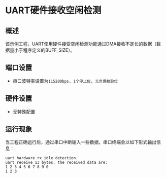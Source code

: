 # UART硬件接收空闲检测

## 概述

该示例工程，UART使用硬件接受空闲检测功能通过DMA接收不定长的数据（数据量小于程序定义的BUFF_SIZE）。

## 端口设置

-  串口波特率设置为``115200bps``，``1个停止位``，``无奇偶校验位``

## 硬件设置
- 无特殊配置

## 运行现象

当工程正确运行后，通过串口中断输入一些数据，串口终端会以如下形式输出信息：
```console
uart hardware rx idle detection.
uart receive 13 bytes, the received data are:
1 2 3 4 5 6 7 8 9 0
1 2 3
```

